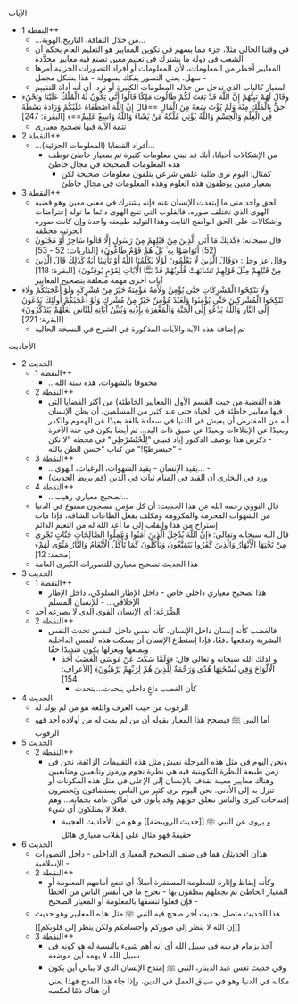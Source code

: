 الآيات
- النقطة 1++
	- …من خلال الثقافة، التاريخ،الهوية…
	- في وقتنا الحالي مثلا، جزء مما يسهم في تكوين المعايير هو التعليم العام بحكم أن الشعب في دولة ما يشترك في تعليم معين تصنع فيه معايير محدَّدة
	- المعايير أخطر من المعلومات، لأن المعلومات أو أفراد التصورات الجزئية أمرها سهل، يعني التصور يفكك بسهولة - هذا بشكل مجمل -
	- المعيار كالباب الذي تدخل من خلاله المعلومات الكثيرة أو ترد، أي أنه أداة للتقييم
- ﴿وَقَالَ لَهُمْ نَبِيُّهُمْ إِنَّ اللَّهَ قَدْ بَعَثَ لَكُمْ طَالُوتَ مَلِكًا قَالُوا أَنَّى يَكُونُ لَهُ الْمُلْكُ عَلَيْنَا وَنَحْنُ أَحَقُّ بِالْمُلْكِ مِنْهُ وَلَمْ يُؤْتَ سَعَةً مِنَ الْمَالِ ==قَالَ إِنَّ اللَّهَ اصْطَفَاهُ عَلَيْكُمْ وَزَادَهُ بَسْطَةً فِي الْعِلْمِ وَالْجِسْمِ وَاللَّهُ يُؤْتِي مُلْكَهُ مَنْ يَشَاءُ وَاللَّهُ وَاسِعٌ عَلِيمٌ==﴾ [البقرة: 247]
	- تتمة الآية فيها تصحيح معياري
- النقطة 2++
	- …أفراد القضايا (المعلومات الجزئية)…
		- من الإشكالات أحيانا، أنك قد تبني معلومات كثيرة ثم بمعيار خاطئ توظف هذه المعلومات الصحيحة في مجال خاطئ
			- كمثال: اليوم نرى طلبة علمي شرعي يتلقون معلومات صحيحة لكن بمعيار معين يوظفون هذه العلوم وهذه المعلومات في مجال خاطئ
- النقطة 3++
	- الحق واحد متى ما إبتعدت الإنسان عنه فإنه يشترك في معنى معين وهو قضية الهوى الذي تختلف صوره، فالقلوب التي تتبع الهوى دائما ما تولد إعتراضات وإشكالات على الحق الواضح الثابت وهذا التوليد طبيعته واحدة وإن كانت صوره الجزئية مختلفة
	- قال سبحانه: ﴿كَذَلِكَ مَا أَتَى الَّذِينَ مِنْ قَبْلِهِمْ مِنْ رَسُولٍ إِلَّا قَالُوا سَاحِرٌ أَوْ مَجْنُونٌ (52) أَتَوَاصَوْا بِهِ ۚ بَلْ هُمْ قَوْمٌ طَاغُونَ﴾ [الذاريات: 52 - 53]
	- وقال عز وجل: ﴿وَقَالَ الَّذِينَ لَا يَعْلَمُونَ لَوْلَا يُكَلِّمُنَا اللَّهُ أَوْ تَأْتِينَا آيَةٌ كَذَلِكَ قَالَ الَّذِينَ مِنْ قَبْلِهِمْ مِثْلَ قَوْلِهِمْ تَشَابَهَتْ قُلُوبُهُمْ قَدْ بَيَّنَّا الْآيَاتِ لِقَوْمٍ يُوقِنُونَ﴾ [البقرة: 118]
آيات أخرى مهمة متعلقة بتصحيح المعايير
- ﴿وَلَا تَنْكِحُوا الْمُشْرِكَاتِ حَتَّى يُؤْمِنَّ وَلَأَمَةٌ مُؤْمِنَةٌ خَيْرٌ مِنْ مُشْرِكَةٍ وَلَوْ أَعْجَبَتْكُمْ وَلَا تُنْكِحُوا الْمُشْرِكِينَ حَتَّى يُؤْمِنُوا وَلَعَبْدٌ مُؤْمِنٌ خَيْرٌ مِنْ مُشْرِكٍ وَلَوْ أَعْجَبَكُمْ أُولَئِكَ يَدْعُونَ إِلَى النَّارِ وَاللَّهُ يَدْعُو إِلَى الْجَنَّةِ وَالْمَغْفِرَةِ بِإِذْنِهِ وَيُبَيِّنُ آيَاتِهِ لِلنَّاسِ لَعَلَّهُمْ يَتَذَكَّرُونَ﴾ [البقرة: 221]
	- تم إضافة هذه الآية والآيات المذكورة في الشرح في النسخة الحالية

الأحاديث
- الحديث 2
	- النقطة 1++
		- …محفوفا بالشهوات، هذه سنة الله
	- النقطة 2++
		- هذه القضية من حيث القسم الأول (المعايير الخاطئة) من أكثر القضايا التي فيها معايير خاطئة في الحياة حتى عند كثير من المسلمين، أن يظن الإنسان أنه من المفترض أن يعيش في الدنيا في سعادة بالغة بعيدًا عن الهموم والكدر وبعيدًا عن الإبتلاءات وبعيدًا عن ضيق ذات اليد… ثم أيضا يكون في جنة الآخرة - ذكرني هذا بوصف الدكتور إياد قنيبي "لِلْحُبْشَرْطِي" في محطة "لا تكن حبشرطيًا!" من كتاب "حسن الظن بالله" - 
	- النقطة 3++
		- …يقيد الإنسان - يقيد الشهوات، الرغبات، الهوى… -
		- ورد في البخاري أن القيد في المنام ثبات في الدين (قم بربط الحديث)
	- النقطة 4++
		- …تصحيح معياري رهيب…
	- قال النووي رحمه الله عن هذا الحديث: أن كل مؤمن مسجون ممنوع في الدنيا من الشهوات المحرمة والمكروهة ومكلف بفعل الطاعات الشاقة، فإذا مات إستراح من هذا وإنقلب إلى ما أعد الله له من النعيم الدائم
	- قال الله سبحانه وتعالى: ﴿إِنَّ اللَّهَ يُدْخِلُ الَّذِينَ آمَنُوا وَعَمِلُوا الصَّالِحَاتِ جَنَّاتٍ تَجْرِي مِنْ تَحْتِهَا الْأَنْهَارُ وَالَّذِينَ كَفَرُوا يَتَمَتَّعُونَ وَيَأْكُلُونَ كَمَا تَأْكُلُ الْأَنْعَامُ وَالنَّارُ مَثْوًى لَهُمْ﴾ [محمد: 12]
	- هذا الحديث تصحيح معياري للتصورات الكبرى العامة
- الحديث 3
	- النقطة 1++
		- هذا تصحيح معياري داخلي خاص - داخل الإطار السلوكي، داخل الإطار الإخلاقي… - للإنسان المسلم
	- الصُّرَعَة: أي الإنسان القوي الذي لا يصرعه أحد
	- النقطة 2++
		- فالغضب كأنه إنسان داخل الإنسان، كأنه نفس داخل النفس تحدث النفس البشرية وتدفعها دفعًا، فإذا إستطاع الإنسان أن يسكت هذه النفس الداخلية ويمنعها ويعزلها يكون شديدًا حقُا
			- و لذلك الله سبحانه و تعالى قال: ﴿وَلَمَّا سَكَتَ عَنْ مُوسَى الْغَضَبُ أَخَذَ الْأَلْوَاحَ وَفِي نُسْخَتِهَا هُدًى وَرَحْمَةٌ لِلَّذِينَ هُمْ لِرَبِّهِمْ يَرْهَبُونَ﴾ [الأعراف: 154]
				- كأن الغضب داعٍ داخلي يتحدث…يتحدث
- الحديث 4
	- الرقوب من حيث العرف واللغة هو من لم يولد له
	- أما النبي ﷺ فيصحح هذا المعيار بقوله أن من لم يمت له من أولاده أحد فهو الرقوب
- الحديث 5
	- النقطة 2++
		- ونحن اليوم في مثل هذه المرحلة نعيش مثل هذه التقييمات الزائفة، نحن في زمن طبيعة النظرة التكوينية فيه هي نظرة نجوم ورموز وتابعيين ومتابعيين وهناك معايير معينة تقذف بالإنسان إلى الإعلى في مثل هذه المكونات أو تنزل به إلى الأدنى. نحن اليوم نرى كثير من الناس يستضافون ويَحضرون إفتتاحات كبرى والناس تتعلق حولهم وقد يأتون في أماكن عامة بحماية… وهم فعلا لا يمتلكون أي شيء.
			- و يروى عن النبي ﷺ [[حديث الرويبضة]] و هو من الأحاديث العجيبة حقيقةً فهو مثال على إنقلاب معياري هائل
- الحديث 6
	- هذان الحديثان هما في صنف التصحيح المعياري الداخلي - داخل التصورات الإسلامية -
	- النقطة 2++
		- وكأنه إيقاظ وإثارة للمعلومة المستقرة أصلاً، أي تضع أمامهم المعلومة أو المعيار الخاطئ ثم تجعلهم ينطقون بها - تخرج ما في أنفس الناس من الخطأ - فإن فعلوا تنسفها بالمعلومة أو المعيار الصحيح
	- هذا الحديث متصل بحديث آخر صحح فيه النبي ﷺ مثل هذه المعايير وهو حديث [[إن الله لا ينظر إلى صوركم وأجسامكم ولكن ينظر إلى قلوبكم]]
	- النقطة 3++
		- آخذ بزمام فرسه في سبيل الله أي أنه أهم شيء بالنسبة له هو كونه في سبيل الله لا يهمه أين موضعه
		- وفي حديث تعس عبد الدينار، النبي ﷺ إمتدح الإنسان الذي لا يبالي أين يكون مكانه في الدنيا وهو في سياق العمل في الدين، وإذا جاء هذا المدح فهذا يعني أن هناك ذمًا لعكسه
